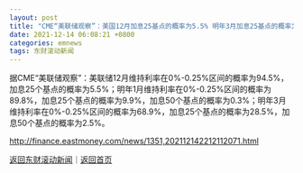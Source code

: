 ```yaml
---
layout: post
title: "CME“美联储观察”：美国12月加息25基点的概率为5.5% 明年3月加息25基点的概率为28.5%"
date: 2021-12-14 06:08:21 +0800
categories: emnews
tags: 东财滚动新闻
---
```


据CME“美联储观察”：美联储12月维持利率在0%-0.25%区间的概率为94.5%，加息25个基点的概率为5.5%；明年1月维持利率在0%-0.25%区间的概率为89.8%，加息25个基点的概率为9.9%，加息50个基点的概率为0.3%；明年3月维持利率在0%-0.25%区间的概率为68.9%，加息25个基点的概率为28.5%，加息50个基点的概率为2.5%。

<http://finance.eastmoney.com/news/1351,202112142212112071.html>

[返回东财滚动新闻](//finews.withounder.com/emnews/)｜[返回首页](//finews.withounder.com/)